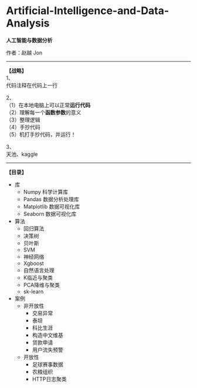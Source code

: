 # Artificial-Intelligence-and-Data-Analysis

**人工智能与数据分析**

作者：赵越 Jon  

---
**【战略】**  
1、  
代码注释在代码上一行  


2、  
（1）在本地电脑上可以正常**运行代码**  
（2）理解每一个**函数参数**的意义  
（3）整理逻辑  
（4）手抄代码  
（5）机打手抄代码，并运行！


3、    
天池、kaggle  



---
**【目录】**
  - 库
    - Numpy 科学计算库
    - Pandas 数据分析处理库
    - Matplotlib 数据可视化库
    - Seaborn 数据可视化库
  - 算法
    - 回归算法
    - 决策树
    - 贝叶斯
    - SVM
    - 神经网络
    - Xgboost
    - 自然语言处理
    - K临近与聚类
    - PCA降维与聚类
    - sk-learn
  - 案例
    - 非开放性
      - 交易异常
      - 泰坦
      - 科比生涯
      - 构造中文维基
      - 贷款申请
      - 用户流失预警
     - 开放性
       - 足球赛事数据
       - 农粮组织
       - HTTP日志聚类
